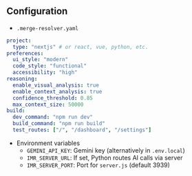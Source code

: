 ## Configuration

- `.merge-resolver.yaml`

```yaml
project:
  type: "nextjs" # or react, vue, python, etc.
preferences:
  ui_style: "modern"
  code_style: "functional"
  accessibility: "high"
reasoning:
  enable_visual_analysis: true
  enable_context_analysis: true
  confidence_threshold: 0.85
  max_context_size: 50000
build:
  dev_command: "npm run dev"
  build_command: "npm run build"
  test_routes: ["/", "/dashboard", "/settings"]
```

- Environment variables
  - `GEMINI_API_KEY`: Gemini key (alternatively in `.env.local`)
  - `IMR_SERVER_URL`: If set, Python routes AI calls via server
  - `IMR_SERVER_PORT`: Port for `server.js` (default 3939)
